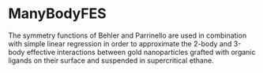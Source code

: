 # ManyBodyFES
The symmetry functions of Behler and Parrinello are used in combination with simple linear regression in order to approximate the 2-body and 3-body effective interactions between gold nanoparticles grafted with organic ligands on their surface and suspended in supercritical ethane.

